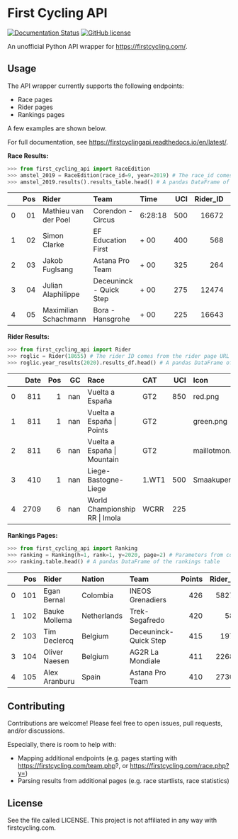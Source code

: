 # First Cycling API
[![Documentation Status](https://readthedocs.org/projects/firstcyclingapi/badge/?version=latest)](https://firstcyclingapi.readthedocs.io/en/latest/?badge=latest)
[![GitHub license](https://img.shields.io/github/license/Naereen/StrapDown.js.svg)](https://github.com/Naereen/StrapDown.js/blob/master/LICENSE)

An unofficial Python API wrapper for https://firstcycling.com/.

## Usage

The API wrapper currently supports the following endpoints:

- Race pages
- Rider pages
- Rankings pages

A few examples are shown below.

For full documentation, see https://firstcyclingapi.readthedocs.io/en/latest/.

**Race Results:**
```python
>>> from first_cycling_api import RaceEdition
>>> amstel_2019 = RaceEdition(race_id=9, year=2019) # The race_id comes from the race page URL
>>> amstel_2019.results().results_table.head() # A pandas DataFrame of the race results
```

|    |   Pos | Rider                 | Team                    | Time    |   UCI |   Rider_ID | Rider_Country   |   Team_ID | Team_Country   |
|---:|------:|:----------------------|:------------------------|:--------|------:|-----------:|:----------------|----------:|:---------------|
|  0 |    01 | Mathieu van der Poel  | Corendon - Circus       | 6:28:18 |   500 |      16672 | NED             |     13279 | BEL            |
|  1 |    02 | Simon Clarke          | EF Education First      | + 00    |   400 |        568 | AUS             |     13208 | USA            |
|  2 |    03 | Jakob Fuglsang        | Astana Pro Team         | + 00    |   325 |        264 | DEN             |     13198 | KAZ            |
|  3 |    04 | Julian Alaphilippe    | Deceuninck - Quick Step | + 00    |   275 |      12474 | FRA             |     13206 | BEL            |
|  4 |    05 | Maximilian Schachmann | Bora - Hansgrohe        | + 00    |   225 |      16643 | GER             |     13200 | GER            |

**Rider Results:**
```python
>>> from first_cycling_api import Rider
>>> roglic = Rider(18655) # The rider ID comes from the rider page URL
>>> roglic.year_results(2020).results_df.head() # A pandas DataFrame of Roglic's 2020 results
```

|    |   Date |   Pos |   GC | Race                           | CAT   |   UCI | Icon           |   Race_ID | Race_Country   |
|---:|-------:|------:|-----:|:-------------------------------|:------|------:|:---------------|----------:|:---------------|
|  0 |    811 |     1 |  nan | Vuelta a España                | GT2   |   850 | red.png        |        23 | ESP            |
|  1 |    811 |     1 |  nan | Vuelta a España \| Points      | GT2   |       | green.png      |        23 | ESP            |
|  2 |    811 |     6 |  nan | Vuelta a España \| Mountain    | GT2   |       | maillotmon.png |        23 | ESP            |
|  3 |    410 |     1 |  nan | Liege-Bastogne-Liege           | 1.WT1 |   500 | Smaakupert.png |        11 | BEL            |
|  4 |   2709 |     6 |  nan | World Championship RR \| Imola | WCRR  |   225 |                |        26 | UCI            |

**Rankings Pages:**
```python
>>> from first_cycling_api import Ranking
>>> ranking = Ranking(h=1, rank=1, y=2020, page=2) # Parameters from corresponding URL
>>> ranking.table.head() # A pandas DataFrame of the rankings table
```

|    |   Pos | Rider         | Nation      | Team                  |   Points |   Rider_ID |   Team_ID | Team_Country   |
|---:|------:|:--------------|:------------|:----------------------|---------:|-----------:|----------:|:---------------|
|  0 |   101 | Egan Bernal   | Colombia    | INEOS Grenadiers      |      426 |      58275 |     17536 | GBR            |
|  1 |   102 | Bauke Mollema | Netherlands | Trek-Segafredo        |      420 |        581 |     17540 | USA            |
|  2 |   103 | Tim Declercq  | Belgium     | Deceuninck-Quick Step |      415 |       1970 |     17529 | BEL            |
|  3 |   104 | Oliver Naesen | Belgium     | AG2R La Mondiale      |      411 |      22682 |     17524 | FRA            |
|  4 |   105 | Alex Aranburu | Spain       | Astana Pro Team       |      410 |      27307 |     17525 | KAZ            |

## Contributing
Contributions are welcome! Please feel free to open issues, pull requests, and/or discussions.

Especially, there is room to help with:
- Mapping additional endpoints (e.g. pages starting with https://firstcycling.com/team.php?, or https://firstcycling.com/race.php?y=)
- Parsing results from additional pages (e.g. race startlists, race statistics)

## License
See the file called LICENSE. This project is not affiliated in any way with firstcycling.com.
